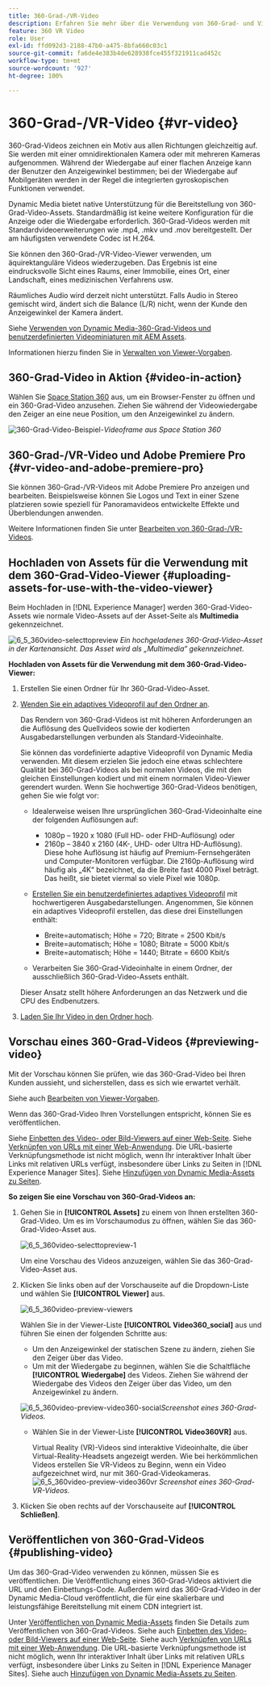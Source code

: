 ```yaml
---
title: 360-Grad-/VR-Video
description: Erfahren Sie mehr über die Verwendung von 360-Grad- und Virtual Reality (VR)-Videos in Dynamic Media.
feature: 360 VR Video
role: User
exl-id: ffd092d3-2188-47b0-a475-8bfa660c03c1
source-git-commit: fa6de4e383b4de628938fce455f321911cad452c
workflow-type: tm+mt
source-wordcount: '927'
ht-degree: 100%

---
```


# 360-Grad-/VR-Video {#vr-video}

360-Grad-Videos zeichnen ein Motiv aus allen Richtungen gleichzeitig auf. Sie werden mit einer omnidirektionalen Kamera oder mit mehreren Kameras aufgenommen. Während der Wiedergabe auf einer flachen Anzeige kann der Benutzer den Anzeigewinkel bestimmen; bei der Wiedergabe auf Mobilgeräten werden in der Regel die integrierten gyroskopischen Funktionen verwendet.

Dynamic Media bietet native Unterstützung für die Bereitstellung von 360-Grad-Video-Assets. Standardmäßig ist keine weitere Konfiguration für die Anzeige oder die Wiedergabe erforderlich. 360-Grad-Videos werden mit Standardvideoerweiterungen wie .mp4, .mkv und .mov bereitgestellt. Der am häufigsten verwendete Codec ist H.264.

Sie können den 360-Grad-/VR-Video-Viewer verwenden, um äquirektanguläre Videos wiederzugeben. Das Ergebnis ist eine eindrucksvolle Sicht eines Raums, einer Immobilie, eines Ort, einer Landschaft, eines medizinischen Verfahrens usw.

Räumliches Audio wird derzeit nicht unterstützt. Falls Audio in Stereo gemischt wird, ändert sich die Balance (L/R) nicht, wenn der Kunde den Anzeigewinkel der Kamera ändert.

Siehe [Verwenden von Dynamic Media-360-Grad-Videos und benutzerdefinierten Videominiaturen mit AEM Assets](https://experienceleague.adobe.com/docs/experience-manager-learn/assets/dynamic-media/dynamic-media-360-video-custom-thumbnail-feature-video-use.html?lang=de#dynamic-media).

Informationen hierzu finden Sie in [Verwalten von Viewer-Vorgaben](/help/assets/dynamic-media/managing-viewer-presets.md).

## 360-Grad-Video in Aktion {#video-in-action}

Wählen Sie [Space Station 360](https://mobiletest.scene7.com/s7viewers/html5/Video360Viewer.html?asset=Viewers/space_station_360-AVS) aus, um ein Browser-Fenster zu öffnen und ein 360-Grad-Video anzusehen. Ziehen Sie während der Videowiedergabe den Zeiger an eine neue Position, um den Anzeigewinkel zu ändern.

![360-Grad-Video-Beispiel](assets/6_5_360videoiss_simplified.png)-*Videoframe aus Space Station 360*

## 360-Grad-/VR-Video und Adobe Premiere Pro {#vr-video-and-adobe-premiere-pro}

Sie können 360-Grad-/VR-Videos mit Adobe Premiere Pro anzeigen und bearbeiten. Beispielsweise können Sie Logos und Text in einer Szene platzieren sowie speziell für Panoramavideos entwickelte Effekte und Überblendungen anwenden.

Weitere Informationen finden Sie unter [Bearbeiten von 360-Grad-/VR-Videos](https://helpx.adobe.com/de/premiere-pro/how-to/edit-360-vr-video.html).

## Hochladen von Assets für die Verwendung mit dem 360-Grad-Video-Viewer {#uploading-assets-for-use-with-the-video-viewer}

Beim Hochladen in [!DNL Experience Manager] werden 360-Grad-Video-Assets wie normale Video-Assets auf der Asset-Seite als **Multimedia** gekennzeichnet.

![6_5_360video-selecttopreview](assets/6_5_360video-selecttopreview.png)
*Ein hochgeladenes 360-Grad-Video-Asset in der Kartenansicht. Das Asset wird als „Multimedia“ gekennzeichnet.*

**Hochladen von Assets für die Verwendung mit dem 360-Grad-Video-Viewer:**

1. Erstellen Sie einen Ordner für Ihr 360-Grad-Video-Asset.
1. [Wenden Sie ein adaptives Videoprofil auf den Ordner an](/help/assets/dynamic-media/video-profiles.md#applying-a-video-profile-to-folders).

   Das Rendern von 360-Grad-Videos ist mit höheren Anforderungen an die Auflösung des Quellvideos sowie der kodierten Ausgabedarstellungen verbunden als Standard-Videoinhalte.

   Sie können das vordefinierte adaptive Videoprofil von Dynamic Media verwenden. Mit diesem erzielen Sie jedoch eine etwas schlechtere Qualität bei 360-Grad-Videos als bei normalen Videos, die mit den gleichen Einstellungen kodiert und mit einem normalen Video-Viewer gerendert wurden. Wenn Sie hochwertige 360-Grad-Videos benötigen, gehen Sie wie folgt vor:

   * Idealerweise weisen Ihre ursprünglichen 360-Grad-Videoinhalte eine der folgenden Auflösungen auf:

      * 1080p – 1920 x 1080 (Full HD- oder FHD-Auflösung) oder
      * 2160p – 3840 x 2160 (4K-, UHD- oder Ultra HD-Auflösung). Diese hohe Auflösung ist häufig auf Premium-Fernsehgeräten und Computer-Monitoren verfügbar. Die 2160p-Auflösung wird häufig als „4K“ bezeichnet, da die Breite fast 4000 Pixel beträgt. Das heißt, sie bietet viermal so viele Pixel wie 1080p.
   * [Erstellen Sie ein benutzerdefiniertes adaptives Videoprofil](/help/assets/dynamic-media/video-profiles.md#creating-a-video-encoding-profile-for-adaptive-streaming) mit hochwertigeren Ausgabedarstellungen. Angenommen, Sie können ein adaptives Videoprofil erstellen, das diese drei Einstellungen enthält:

      * Breite=automatisch; Höhe = 720; Bitrate = 2500 Kbit/s
      * Breite=automatisch; Höhe = 1080; Bitrate = 5000 Kbit/s
      * Breite=automatisch; Höhe = 1440; Bitrate = 6600 Kbit/s
   * Verarbeiten Sie 360-Grad-Videoinhalte in einem Ordner, der ausschließlich 360-Grad-Video-Assets enthält.

   Dieser Ansatz stellt höhere Anforderungen an das Netzwerk und die CPU des Endbenutzers.

1. [Laden Sie Ihr Video in den Ordner hoch](/help/assets/manage-video-assets.md#upload-and-preview-video-assets).

<!--

## Overriding the default aspect ratio of 360 videos  {#overriding-the-default-aspect-ratio-of-videos}

For an uploaded asset to qualify as a 360 video that you intend to use with the 360 Video viewer, the asset must have an aspect ratio of 2.

By default, AEM detects video as "360" if its aspect ratio (width/height) is 2.0. If you are an Administrator, you can override the default aspect ratio setting of 2 by setting the optional `s7video360AR` property in CRXDE Lite at the following:

* `/conf/global/settings/cloudconfigs/dmscene7/jcr:content`

  * **Property type**: Double
  * **Value**: floating-point aspect ratio, default 2.0.

After you set this property, it takes effect immediately on both existing videos and newly uploaded videos.

The aspect ratio applies to 360 video assets for the asset details page and the [Video 360 Media WCM component](/help/assets/dynamic-media/adding-dynamic-media-assets-to-pages.md#dynamic-media-components).

Start by uploading 360 Videos.

-->

## Vorschau eines 360-Grad-Videos {#previewing-video}

Mit der Vorschau können Sie prüfen, wie das 360-Grad-Video bei Ihren Kunden aussieht, und sicherstellen, dass es sich wie erwartet verhält.

Siehe auch [Bearbeiten von Viewer-Vorgaben](/help/assets/dynamic-media/managing-viewer-presets.md#editing-viewer-presets).

Wenn das 360-Grad-Video Ihren Vorstellungen entspricht, können Sie es veröffentlichen.

Siehe [Einbetten des Video- oder Bild-Viewers auf einer Web-Seite](/help/assets/dynamic-media/embed-code.md).
Siehe [Verknüpfen von URLs mit einer Web-Anwendung](/help/assets/dynamic-media/linking-urls-to-yourwebapplication.md). Die URL-basierte Verknüpfungsmethode ist nicht möglich, wenn Ihr interaktiver Inhalt über Links mit relativen URLs verfügt, insbesondere über Links zu Seiten in [!DNL Experience Manager Sites].
Siehe [Hinzufügen von Dynamic Media-Assets zu Seiten](/help/assets/dynamic-media/adding-dynamic-media-assets-to-pages.md).

**So zeigen Sie eine Vorschau von 360-Grad-Videos an:**

1. Gehen Sie in **[!UICONTROL Assets]** zu einem von Ihnen erstellten 360-Grad-Video. Um es im Vorschaumodus zu öffnen, wählen Sie das 360-Grad-Video-Asset aus.

   ![6_5_360video-selecttopreview-1](assets/6_5_360video-selecttopreview-1.png)

   Um eine Vorschau des Videos anzuzeigen, wählen Sie das 360-Grad-Video-Asset aus.

1. Klicken Sie links oben auf der Vorschauseite auf die Dropdown-Liste und wählen Sie **[!UICONTROL Viewer]** aus.

   ![6_5_360video-preview-viewers](assets/6_5_360video-preview-viewers.png)

   Wählen Sie in der Viewer-Liste **[!UICONTROL Video360_social]** aus und führen Sie einen der folgenden Schritte aus:

   * Um den Anzeigewinkel der statischen Szene zu ändern, ziehen Sie den Zeiger über das Video.
   * Um mit der Wiedergabe zu beginnen, wählen Sie die Schaltfläche **[!UICONTROL Wiedergabe]** des Videos. Ziehen Sie während der Wiedergabe des Videos den Zeiger über das Video, um den Anzeigewinkel zu ändern.

   ![6_5_360video-preview-video360-social ](assets/6_5_360video-preview-video360-social.png)*Screenshot eines 360-Grad-Videos.*

   * Wählen Sie in der Viewer-Liste **[!UICONTROL Video360VR]** aus.

      Virtual Reality (VR)-Videos sind interaktive Videoinhalte, die über Virtual-Reality-Headsets angezeigt werden. Wie bei herkömmlichen Videos erstellen Sie VR-Videos zu Beginn, wenn ein Video aufgezeichnet wird, nur mit 360-Grad-Videokameras.
   ![6_5_360video-preview-video360vr](assets/6_5_360video-preview-video360vr.png)
   *Screenshot eines 360-Grad-VR-Videos.*

1. Klicken Sie oben rechts auf der Vorschauseite auf **[!UICONTROL Schließen]**.

## Veröffentlichen von 360-Grad-Videos {#publishing-video}

Um das 360-Grad-Video verwenden zu können, müssen Sie es veröffentlichen. Die Veröffentlichung eines 360-Grad-Videos aktiviert die URL und den Einbettungs-Code. Außerdem wird das 360-Grad-Video in der Dynamic Media-Cloud veröffentlicht, die für eine skalierbare und leistungsfähige Bereitstellung mit einem CDN integriert ist.

Unter [Veröffentlichen von Dynamic Media-Assets](/help/assets/dynamic-media/publishing-dynamicmedia-assets.md) finden Sie Details zum Veröffentlichen von 360-Grad-Videos.
Siehe auch [Einbetten des Video- oder Bild-Viewers auf einer Web-Seite](/help/assets/dynamic-media/embed-code.md).
Siehe auch [Verknüpfen von URLs mit einer Web-Anwendung](/help/assets/dynamic-media/linking-urls-to-yourwebapplication.md). Die URL-basierte Verknüpfungsmethode ist nicht möglich, wenn Ihr interaktiver Inhalt über Links mit relativen URLs verfügt, insbesondere über Links zu Seiten in [!DNL Experience Manager Sites].
Siehe auch [Hinzufügen von Dynamic Media-Assets zu Seiten](/help/assets/dynamic-media/adding-dynamic-media-assets-to-pages.md).
